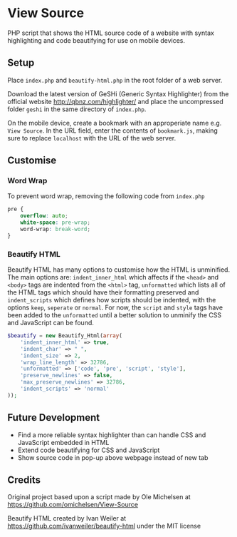 # View Source
PHP script that shows the HTML source code of a website with syntax highlighting and code beautifying for use on mobile devices.

## Setup
Place `index.php` and `beautify-html.php` in the root folder of a web server.

Download the latest version of GeSHi (Generic Syntax Highlighter) from the official website http://qbnz.com/highlighter/ and place the uncompressed folder `geshi` in the same directory of `index.php`.

On the mobile device, create a bookmark with an approperiate name e.g. `View Source`. In the URL field, enter the contents of `bookmark.js`, making sure to replace `localhost` with the URL of the web server.

## Customise

### Word Wrap
To prevent word wrap, removing the following code from `index.php`
```css
pre {
    overflow: auto;
    white-space: pre-wrap;
    word-wrap: break-word;
}
```

### Beautify HTML
Beautify HTML has many options to customise how the HTML is unminified. The main options are: `indent_inner_html` which affects if the `<head>` and `<body>` tags are indented from the `<html>` tag, `unformatted` which lists all of the HTML tags which should have their formatting preserved and `indent_scripts` which defines how scripts should be indented, with the options `keep`, `seperate` or `normal`. For now, the `script` and `style` tags have been added to the `unformatted` until a better solution to unminify the CSS and JavaScript can be found.
```php
$beautify = new Beautify_Html(array(
    'indent_inner_html' => true,
    'indent_char' => " ",
    'indent_size' => 2,
    'wrap_line_length' => 32786,
    'unformatted' => ['code', 'pre', 'script', 'style'],
    'preserve_newlines' => false,
    'max_preserve_newlines' => 32786,
    'indent_scripts' => 'normal'
));
```

## Future Development
- Find a more reliable syntax highlighter than can handle CSS and JavaScript embedded in HTML
- Extend code beautifying for CSS and JavaScript
- Show source code in pop-up above webpage instead of new tab

## Credits
Original project based upon a script made by Ole Michelsen at https://github.com/omichelsen/View-Source

Beautify HTML created by Ivan Weiler at https://github.com/ivanweiler/beautify-html under the MIT license

